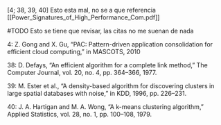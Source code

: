 [4; 38, 39, 40] 
Esto esta mal, no se a que referencia
[[Power_Signatures_of_High_Performance_Com.pdf]]

 #TODO Esto se tiene que revisar, las citas no me suenan de nada



4: Z. Gong and X. Gu, “PAC: Pattern-driven application consolidation for efficient cloud computing,” in MASCOTS, 2010

38: D. Defays, “An efficient algorithm for a complete link method,” The Computer Journal, vol. 20, no. 4, pp. 364–366, 1977.

39: M. Ester et al., “A density-based algorithm for discovering clusters in large spatial databases with noise,” in KDD, 1996, pp. 226–231.

40: J. A. Hartigan and M. A. Wong, “A k-means clustering algorithm,” Applied Statistics, vol. 28, no. 1, pp. 100–108, 1979.